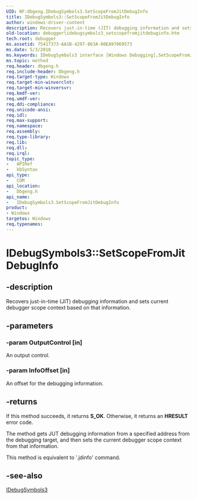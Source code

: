 ```yaml
---
UID: NF:dbgeng.IDebugSymbols3.SetScopeFromJitDebugInfo
title: IDebugSymbols3::SetScopeFromJitDebugInfo
author: windows-driver-content
description: Recovers just-in-time (JIT) debugging information and sets current debugger scope context based on that information.
old-location: debugger\idebugsymbols3_setscopefromjitdebuginfo.htm
tech.root: debugger
ms.assetid: 75417373-AA1B-4297-863A-00EA97069573
ms.date: 5/3/2018
ms.keywords: IDebugSymbols3 interface [Windows Debugging],SetScopeFromJitDebugInfo method, IDebugSymbols3.SetScopeFromJitDebugInfo, IDebugSymbols3::SetScopeFromJitDebugInfo, SetScopeFromJitDebugInfo, SetScopeFromJitDebugInfo method [Windows Debugging], SetScopeFromJitDebugInfo method [Windows Debugging],IDebugSymbols3 interface, dbgeng/IDebugSymbols3::SetScopeFromJitDebugInfo, debugger.idebugsymbols3_setscopefromjitdebuginfo
ms.topic: method
req.header: dbgeng.h
req.include-header: Dbgeng.h
req.target-type: Windows
req.target-min-winverclnt: 
req.target-min-winversvr: 
req.kmdf-ver: 
req.umdf-ver: 
req.ddi-compliance: 
req.unicode-ansi: 
req.idl: 
req.max-support: 
req.namespace: 
req.assembly: 
req.type-library: 
req.lib: 
req.dll: 
req.irql: 
topic_type:
-	APIRef
-	kbSyntax
api_type:
-	COM
api_location:
-	Dbgeng.h
api_name:
-	IDebugSymbols3.SetScopeFromJitDebugInfo
product:
- Windows
targetos: Windows
req.typenames: 
---
```


# IDebugSymbols3::SetScopeFromJitDebugInfo


## -description


Recovers just-in-time (JIT) debugging information and sets current
    debugger scope context based on that information.


## -parameters




### -param OutputControl [in]

An output control.


### -param InfoOffset [in]

An offset for the debugging information. 


## -returns



If this method succeeds, it returns <b xmlns:loc="http://microsoft.com/wdcml/l10n">S_OK</b>. Otherwise, it returns an <b xmlns:loc="http://microsoft.com/wdcml/l10n">HRESULT</b> error code.

The method gets JUT debugging information from   a specified address from the debugging target, and then sets the current
    debugger scope context from that information. 

This method is equivalent to '.jdinfo' command.




## -see-also




<a href="https://msdn.microsoft.com/library/windows/hardware/ff550870">IDebugSymbols3</a>
 

 

